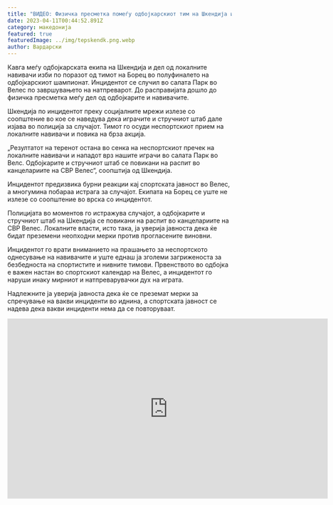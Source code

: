 ```yaml
---
title: "ВИДЕО: Физичка пресметка помеѓу одбојкарскиот тим на Шкендија и навивачите"
date: 2023-04-11T00:44:52.891Z
category: македонија
featured: true
featuredImage: ../img/tepskendk.png.webp
author: Вардарски
---
```


Кавга меѓу одбојкарската екипа на Шкендија и дел од локалните навивачи изби по поразот од тимот на Борец во полуфиналето на одбојкарскиот шампионат. Инцидентот се случил во салата Парк во Велес по завршувањето на натпреварот. До расправијата дошло до физичка пресметка меѓу дел од одбојкарите и навивачите.

Шкендија по инцидентот преку социјалните мрежи излезе со соопштение во кое се наведува дека играчите и стручниот штаб дале изјава во полиција за случајот. Тимот го осуди неспортскиот прием на локалните навивачи и повика на брза акција.

„Резултатот на теренот остана во сенка на неспортскиот пречек на локалните навивачи и нападот врз нашите играчи во салата Парк во Велс. Одбојкарите и стручниот штаб се повикани на распит во канцелариите на СВР Велес“, соопштија од Шкендија.

Инцидентот предизвика бурни реакции кај спортската јавност во Велес, а многумина побараа истрага за случајот. Екипата на Борец се уште не излезе со соопштение во врска со инцидентот.

Полицијата во моментов го истражува случајот, а одбојкарите и стручниот штаб на Шкендија се повикани на распит во канцелариите на СВР Велес. Локалните власти, исто така, ја уверија јавноста дека ќе бидат преземени неопходни мерки против прогласените виновни.

Инцидентот го врати вниманието на прашањето за неспортското однесување на навивачите и уште еднаш ја зголеми загриженоста за безбедноста на спортистите и нивните тимови. Првенството во одбојка е важен настан во спортскиот календар на Велес, а инцидентот го наруши инаку мирниот и натпреварувачки дух на играта.

Надлежните ја уверија јавноста дека ќе се преземат мерки за спречување на вакви инциденти во иднина, а спортската јавност се надева дека вакви инциденти нема да се повторуваат.

<iframe width="720" height="405" src="https://www.youtube.com/embed/OOR6JlpJpV4" title="Инцидент ОК Борец - ОК Шкендија / 10.04.2023" frameborder="0" allow="accelerometer; autoplay; clipboard-write; encrypted-media; gyroscope; picture-in-picture; web-share" allowfullscreen></iframe>
